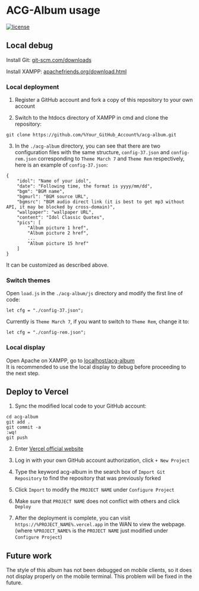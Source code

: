 # ACG-Album usage

[![license](https://img.shields.io/github/license/george-chou/acg-album.svg)](https://github.com/george-chou/acg-album/blob/master/LICENSE)

## Local debug

Install Git: <a href="https://git-scm.com/downloads" target="_blank">git-scm.com/downloads</a>

Install XAMPP: <a href="https://www.apachefriends.org/download.html" target="_blank">apachefriends.org/download.html</a>

### Local deployment

1. Register a GitHub account and fork a copy of this repository to your own account

2. Switch to the htdocs directory of XAMPP in cmd and clone the repository:
```
git clone https://github.com/%Your_GitHub_Account%/acg-album.git
```

3. In the `./acg-album` directory, you can see that there are two configuration files with the same structure, `config-37.json` and `config-rem.json` corresponding to `Theme March 7` and `Theme Rem` respectively, here is an example of `config-37.json`:

```
{
    "idol": "Name of your idol",
    "date": "Following time, the format is yyyy/mm/dd",
    "bgm": "BGM name",
    "bgmurl": "BGM source URL",
    "bgmsrc": "BGM audio direct link (it is best to get mp3 without API, it may be blocked by cross-domain)",
    "wallpaper": "wallpaper URL",
    "content": "Idol Classic Quotes",
    "pics": [
        "Album picture 1 href",
        "Album picture 2 href",
        ...
        "Album picture 15 href"
    ]
}
```

It can be customized as described above.

### Switch themes
Open `load.js` in the `./acg-album/js` directory and modify the first line of code:
```
let cfg = "./config-37.json";
```
Currently is `Theme March 7`, if you want to switch to `Theme Rem`, change it to:
```
let cfg = "./config-rem.json";
```

### Local display
Open Apache on XAMPP, go to <a href="http://localhost/acg-album" target="_blank">localhost/acg-album</a>
<br>
It is recommended to use the local display to debug before proceeding to the next step.

## Deploy to Vercel

1. Sync the modified local code to your GitHub account:
```
cd acg-album
git add .
git commit -a
:wq!
git push
```

2. Enter <a href="https://vercel.com/login" target="_blank">Vercel official website</a>

3. Log in with your own GitHub account authorization, click `+ New Project`

4. Type the keyword acg-album in the search box of `Import Git Repository` to find the repository that was previously forked

5. Click `Import` to modify the `PROJECT NAME` under `Configure Project`

6. Make sure that `PROJECT NAME` does not conflict with others and click `Deploy`

7. After the deployment is complete, you can visit `https://%PROJECT_NAME%.vercel.app` in the WAN to view the webpage. (where `%PROJECT_NAME%` is the `PROJECT NAME` just modified under `Configure Project`)

## Future work

The style of this album has not been debugged on mobile clients, so it does not display properly on the mobile terminal. This problem will be fixed in the future.